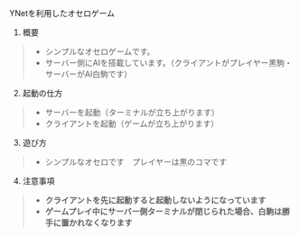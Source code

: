 YNetを利用したオセロゲーム

1. 概要
>* シンプルなオセロゲームです。
>* サーバー側にAIを搭載しています。（クライアントがプレイヤー黒駒・サーバーがAI白駒です）　　


2. 起動の仕方
>* サーバーを起動（ターミナルが立ち上がります）
>* クライアントを起動（ゲームが立ち上がります）


3. 遊び方
>* シンプルなオセロです　プレイヤーは黒のコマです


4. 注意事項  
>* **クライアントを先に起動すると起動しないようになっています**  
>* **ゲームプレイ中にサーバー側ターミナルが閉じられた場合、白駒は勝手に置かれなくなります**
